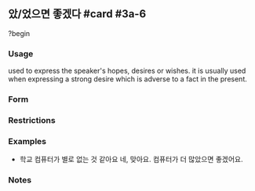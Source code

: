 ## 았/었으면 좋겠다 #card #3a-6
?begin
### Usage
used to express the speaker's hopes, desires or wishes. it is usually used when expressing a strong desire which is adverse to a fact in the present.
### Form
### Restrictions
### Examples
- 학교 컴퓨터가 별로 없는 것 같아요
	네, 맞아요. 컴퓨터가 더 많았으면 좋겠어요.
### Notes
<!--SR:!2025-11-13,260,250-->